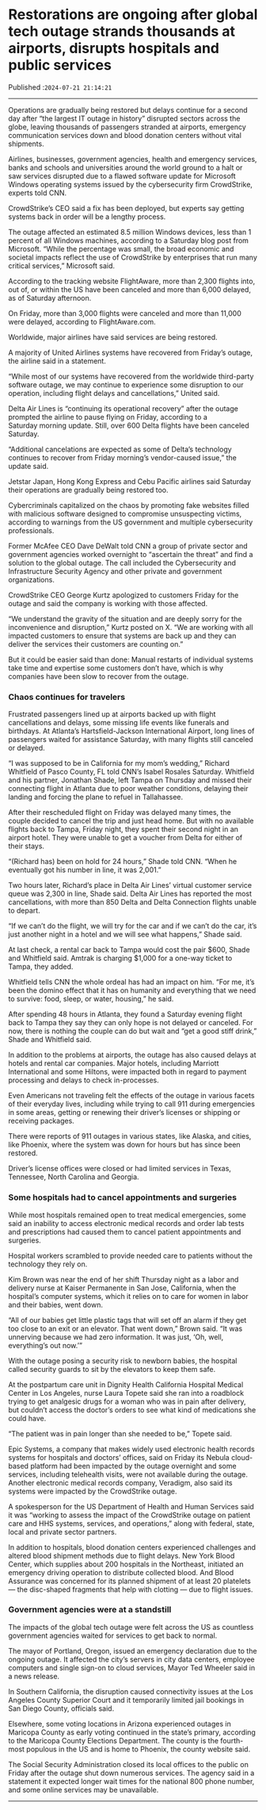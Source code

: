 # Restorations are ongoing after global tech outage strands thousands at airports, disrupts hospitals and public services

Published :`2024-07-21 21:14:21`

---

Operations are gradually being restored but delays continue for a second day after “the largest IT outage in history” disrupted sectors across the globe, leaving thousands of passengers stranded at airports, emergency communication services down and blood donation centers without vital shipments.

Airlines, businesses, government agencies, health and emergency services, banks and schools and universities around the world ground to a halt or saw services disrupted due to a flawed software update for Microsoft Windows operating systems issued by the cybersecurity firm CrowdStrike, experts told CNN.

CrowdStrike’s CEO said a fix has been deployed, but experts say getting systems back in order will be a lengthy process.

The outage affected an estimated 8.5 million Windows devices, less than 1 percent of all Windows machines, according to a Saturday blog post from Microsoft. “While the percentage was small, the broad economic and societal impacts reflect the use of CrowdStrike by enterprises that run many critical services,” Microsoft said.

According to the tracking website FlightAware, more than 2,300 flights into, out of, or within the US have been canceled and more than 6,000 delayed, as of Saturday afternoon.

On Friday, more than 3,000 flights were canceled and more than 11,000 were delayed, according to FlightAware.com.

Worldwide, major airlines have said services are being restored.

A majority of United Airlines systems have recovered from Friday’s outage, the airline said in a statement.

“While most of our systems have recovered from the worldwide third-party software outage, we may continue to experience some disruption to our operation, including flight delays and cancellations,” United said.

Delta Air Lines is “continuing its operational recovery” after the outage prompted the airline to pause flying on Friday, according to a Saturday morning update. Still, over 600 Delta flights have been canceled Saturday.

“Additional cancelations are expected as some of Delta’s technology continues to recover from Friday morning’s vendor-caused issue,” the update said.

Jetstar Japan, Hong Kong Express and Cebu Pacific airlines said Saturday their operations are gradually being restored too.

Cybercriminals capitalized on the chaos by promoting fake websites filled with malicious software designed to compromise unsuspecting victims, according to warnings from the US government and multiple cybersecurity professionals.

Former McAfee CEO Dave DeWalt told CNN a group of private sector and government agencies worked overnight to “ascertain the threat” and find a solution to the global outage. The call included the Cybersecurity and Infrastructure Security Agency and other private and government organizations.

CrowdStrike CEO George Kurtz apologized to customers Friday for the outage and said the company is working with those affected.

“We understand the gravity of the situation and are deeply sorry for the inconvenience and disruption,” Kurtz posted on X. “We are working with all impacted customers to ensure that systems are back up and they can deliver the services their customers are counting on.”

But it could be easier said than done: Manual restarts of individual systems take time and expertise some customers don’t have, which is why companies have been slow to recover from the outage.

### Chaos continues for travelers

Frustrated passengers lined up at airports backed up with flight cancellations and delays, some missing life events like funerals and birthdays. At Atlanta’s Hartsfield-Jackson International Airport, long lines of passengers waited for assistance Saturday, with many flights still canceled or delayed.

“I was supposed to be in California for my mom’s wedding,” Richard Whitfield of Pasco County, FL told CNN’s Isabel Rosales Saturday. Whitfield and his partner, Jonathan Shade, left Tampa on Thursday and missed their connecting flight in Atlanta due to poor weather conditions, delaying their landing and forcing the plane to refuel in Tallahassee.

After their rescheduled flight on Friday was delayed many times, the couple decided to cancel the trip and just head home. But with no available flights back to Tampa, Friday night, they spent their second night in an airport hotel. They were unable to get a voucher from Delta for either of their stays.

“(Richard has) been on hold for 24 hours,” Shade told CNN. “When he eventually got his number in line, it was 2,001.”

Two hours later, Richard’s place in Delta Air Lines’ virtual customer service queue was 2,300 in line, Shade said. Delta Air Lines has reported the most cancellations, with more than 850 Delta and Delta Connection flights unable to depart.

“If we can’t do the flight, we will try for the car and if we can’t do the car, it’s just another night in a hotel and we will see what happens,” Shade said.

At last check, a rental car back to Tampa would cost the pair $600, Shade and Whitfield said. Amtrak is charging $1,000 for a one-way ticket to Tampa, they added.

Whitfield tells CNN the whole ordeal has had an impact on him. “For me, it’s been the domino effect that it has on humanity and everything that we need to survive: food, sleep, or water, housing,” he said.

After spending 48 hours in Atlanta, they found a Saturday evening flight back to Tampa they say they can only hope is not delayed or canceled. For now, there is nothing the couple can do but wait and “get a good stiff drink,” Shade and Whitfield said.

In addition to the problems at airports, the outage has also caused delays at hotels and rental car companies. Major hotels, including Marriott International and some Hiltons, were impacted both in regard to payment processing and delays to check in-processes.

Even Americans not traveling felt the effects of the outage in various facets of their everyday lives, including while trying to call 911 during emergencies in some areas, getting or renewing their driver’s licenses or shipping or receiving packages.

There were reports of 911 outages in various states, like Alaska, and cities, like Phoenix, where the system was down for hours but has since been restored.

Driver’s license offices were closed or had limited services in Texas, Tennessee, North Carolina and Georgia.

### Some hospitals had to cancel appointments and surgeries

While most hospitals remained open to treat medical emergencies, some said an inability to access electronic medical records and order lab tests and prescriptions had caused them to cancel patient appointments and surgeries.

Hospital workers scrambled to provide needed care to patients without the technology they rely on.

Kim Brown was near the end of her shift Thursday night as a labor and delivery nurse at Kaiser Permanente in San Jose, California, when the hospital’s computer systems, which it relies on to care for women in labor and their babies, went down.

“All of our babies get little plastic tags that will set off an alarm if they get too close to an exit or an elevator. That went down,” Brown said. “It was unnerving because we had zero information. It was just, ‘Oh, well, everything’s out now.’”

With the outage posing a security risk to newborn babies, the hospital called security guards to sit by the elevators to keep them safe.

At the postpartum care unit in Dignity Health California Hospital Medical Center in Los Angeles, nurse Laura Topete said she ran into a roadblock trying to get analgesic drugs for a woman who was in pain after delivery, but couldn’t access the doctor’s orders to see what kind of medications she could have.

“The patient was in pain longer than she needed to be,” Topete said.

Epic Systems, a company that makes widely used electronic health records systems for hospitals and doctors’ offices, said on Friday its Nebula cloud-based platform had been impacted by the outage overnight and some services, including telehealth visits, were not available during the outage. Another electronic medical records company, Veradigm, also said its systems were impacted by the CrowdStrike outage.

A spokesperson for the US Department of Health and Human Services said it was “working to assess the impact of the CrowdStrike outage on patient care and HHS systems, services, and operations,” along with federal, state, local and private sector partners.

In addition to hospitals, blood donation centers experienced challenges and altered blood shipment methods due to flight delays. New York Blood Center, which supplies about 200 hospitals in the Northeast, initiated an emergency driving operation to distribute collected blood. And Blood Assurance was concerned for its planned shipment of at least 20 platelets — the disc-shaped fragments that help with clotting — due to flight issues.

### Government agencies were at a standstill

The impacts of the global tech outage were felt across the US as countless government agencies waited for services to get back to normal.

The mayor of Portland, Oregon, issued an emergency declaration due to the ongoing outage. It affected the city’s servers in city data centers, employee computers and single sign-on to cloud services, Mayor Ted Wheeler said in a news release.

In Southern California, the disruption caused connectivity issues at the Los Angeles County Superior Court and it temporarily limited jail bookings in San Diego County, officials said.

Elsewhere, some voting locations in Arizona experienced outages in Maricopa County as early voting continued in the state’s primary, according to the Maricopa County Elections Department. The county is the fourth-most populous in the US and is home to Phoenix, the county website said.

The Social Security Administration closed its local offices to the public on Friday after the outage shut down numerous services. The agency said in a statement it expected longer wait times for the national 800 phone number, and some online services may be unavailable.

---

